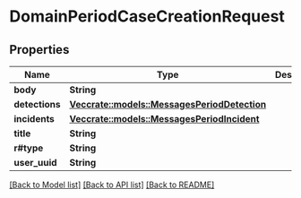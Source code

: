 # DomainPeriodCaseCreationRequest

## Properties

Name | Type | Description | Notes
------------ | ------------- | ------------- | -------------
**body** | **String** |  | 
**detections** | [**Vec<crate::models::MessagesPeriodDetection>**](messages.Detection.md) |  | 
**incidents** | [**Vec<crate::models::MessagesPeriodIncident>**](messages.Incident.md) |  | 
**title** | **String** |  | 
**r#type** | **String** |  | 
**user_uuid** | **String** |  | 

[[Back to Model list]](../README.md#documentation-for-models) [[Back to API list]](../README.md#documentation-for-api-endpoints) [[Back to README]](../README.md)


